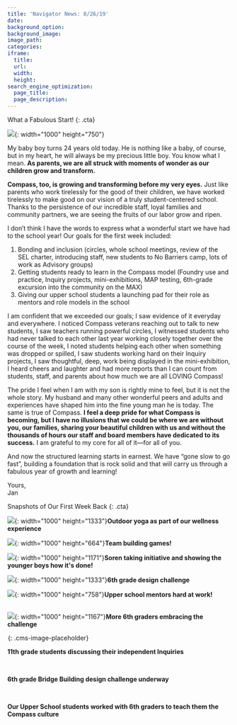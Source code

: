 ```yaml
---
title: 'Navigator News: 8/26/19'
date:
background_option:
background_image:
image_path:
categories:
iframe:
  title:
  url:
  width:
  height:
search_engine_optimization:
  page_title:
  page_description:
---
```


What a Fabulous Start\!
{: .cta}

![](/assets/images/andrea-delorey-no-barriers-and-pamela-helped-students-understand-our-partnership.png){: width="1000" height="750"}

My baby boy turns 24 years old today. He is nothing like a baby, of course, but in my heart, he will always be my precious little boy. You know what I mean.&nbsp;**As parents, we are all struck with moments of wonder as our children grow and transform.&nbsp;**

**Compass, too, is growing and transforming before my very eyes.**&nbsp;Just like parents who work tirelessly for the good of their children, we have worked tirelessly to make good on our vision of a truly student-centered school. Thanks to the persistence of our incredible staff, loyal families and community partners, we are seeing the fruits of our labor grow and ripen.&nbsp;

I don’t think I have the words to express what a wonderful start we have had to the school year\! Our goals for the first week included:

1. Bonding and inclusion (circles, whole school meetings, review of the SEL charter, introducing staff, new students to No Barriers camp, lots of work as Advisory groups)
2. Getting students ready to learn in the Compass model (Foundry use and practice, Inquiry projects, mini-exhibitions, MAP testing, 6th-grade excursion into the community on the MAX)
3. Giving our upper school students a launching pad for their role as mentors and role models in the school

I am confident that we exceeded our goals; I saw evidence of it everyday and everywhere. I noticed Compass veterans reaching out to talk to new students, I saw teachers running powerful circles, I witnessed students who had never talked to each other last year working closely together over the course of the week, I noted students helping each other when something was dropped or spilled, I saw students working hard on their Inquiry projects, I saw thoughtful, deep, work being displayed in the mini-exhibition, I heard cheers and laughter and had more reports than I can count from students, staff, and parents about how much we are all LOVING Compass\!&nbsp;

The pride I feel when I am with my son is rightly mine to feel, but it is not the whole story. My husband and many other wonderful peers and adults and experiences have shaped him into the fine young man he is today. The same is true of Compass.&nbsp;**I feel a deep pride for what Compass is becoming, but I have no illusions that we could be where we are without you, our families, sharing your beautiful children with us and without the thousands of hours our staff and board members have dedicated to its success.**&nbsp;I am grateful to my core for all of it—for all of you.

And now the structured learning starts in earnest. We have “gone slow to go fast”, building a foundation that is rock solid and that will carry us through a fabulous year of growth and learning\!

Yours,<br>Jan

Snapshots of Our First Week Back
{: .cta}

![](/assets/images/yoga-as-part-of-our-wellness-experience.png){: width="1000" height="1333"}**Outdoor yoga as part of our wellness experience**

![](/assets/images/team-building-games-as-part-of-wellness-this-week.png){: width="1000" height="664"}**Team building games\!**

![](/assets/images/soren-taking-initiative-to-help-out-and-show-the-younger-boys-how-it-s-done.png){: width="1000" height="1171"}**Soren taking initiative and showing the younger boys how it's done\!**

![](/assets/images/6th-grade-design-challenge1.png){: width="1000" height="1333"}**6th grade design challenge**

![](/assets/images/upper-school-mentors-hard-at-work.png){: width="1000" height="758"}**Upper school mentors hard at work\!**

<br>![](/assets/images/6th-grade-design-challenge.png){: width="1000" height="1167"}**More 6th graders embracing the challenge**

![](data:image/png;base64,iVBORw0KGgoAAAANSUhEUgAAAAEAAAABCAYAAAAfFcSJAAAAAXNSR0IArs4c6QAAAAtJREFUCB1j+A8EAAn7A/0Mu1vnAAAAAElFTkSuQmCC){: .cms-image-placeholder}

**11th grade students discussing their independent Inquiries**

&nbsp;

**6th grade Bridge Building design challenge underway**

&nbsp;

**Our Upper School students worked with 6th graders to teach them the Compass culture**